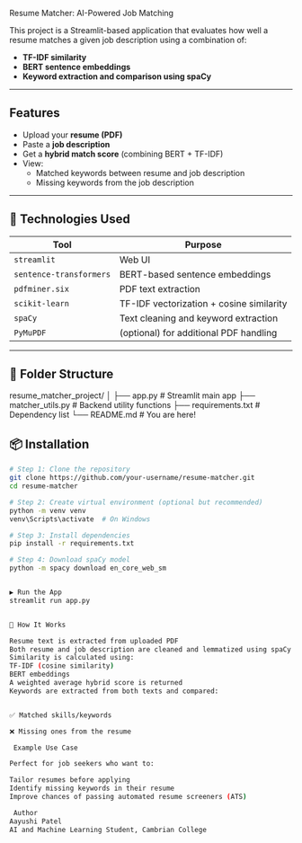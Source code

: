 Resume Matcher: AI-Powered Job Matching

This project is a Streamlit-based application that evaluates how well a resume matches a given job description using a combination of:

-  **TF-IDF similarity**
-  **BERT sentence embeddings**
-  **Keyword extraction and comparison using spaCy**

---

## Features

- Upload your **resume (PDF)**
- Paste a **job description**
- Get a **hybrid match score** (combining BERT + TF-IDF)
- View:
  - Matched keywords between resume and job description
  -  Missing keywords from the job description

---

## 🧠 Technologies Used

| Tool | Purpose |
|------|---------|
| `streamlit` | Web UI |
| `sentence-transformers` | BERT-based sentence embeddings |
| `pdfminer.six` | PDF text extraction |
| `scikit-learn` | TF-IDF vectorization + cosine similarity |
| `spaCy` | Text cleaning and keyword extraction |
| `PyMuPDF` | (optional) for additional PDF handling |

---

## 📂 Folder Structure

resume_matcher_project/
│
├── app.py # Streamlit main app
├── matcher_utils.py # Backend utility functions
├── requirements.txt # Dependency list
└── README.md # You are here!



## 📦 Installation

```bash
# Step 1: Clone the repository
git clone https://github.com/your-username/resume-matcher.git
cd resume-matcher

# Step 2: Create virtual environment (optional but recommended)
python -m venv venv
venv\Scripts\activate  # On Windows

# Step 3: Install dependencies
pip install -r requirements.txt

# Step 4: Download spaCy model
python -m spacy download en_core_web_sm


▶️ Run the App
streamlit run app.py


📝 How It Works

Resume text is extracted from uploaded PDF
Both resume and job description are cleaned and lemmatized using spaCy
Similarity is calculated using:
TF-IDF (cosine similarity)
BERT embeddings
A weighted average hybrid score is returned
Keywords are extracted from both texts and compared:


✅ Matched skills/keywords

❌ Missing ones from the resume

 Example Use Case

Perfect for job seekers who want to:

Tailor resumes before applying
Identify missing keywords in their resume
Improve chances of passing automated resume screeners (ATS)

 Author
Aayushi Patel
AI and Machine Learning Student, Cambrian College


